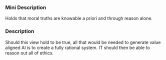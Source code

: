 ### Mini Description

Holds that moral truths are knowable a priori and through reason alone. 

### Description

Should this view hold to be true, all that would be needed to generate value aligned AI is to create a fully rational system. IT should then be able to reason out all of ethics.
